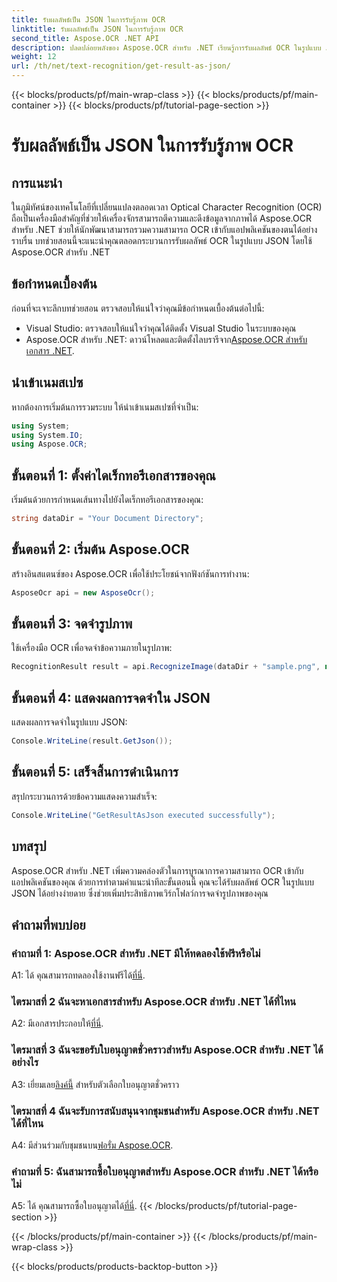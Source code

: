 ```yaml
---
title: รับผลลัพธ์เป็น JSON ในการรับรู้ภาพ OCR
linktitle: รับผลลัพธ์เป็น JSON ในการรับรู้ภาพ OCR
second_title: Aspose.OCR .NET API
description: ปลดปล่อยพลังของ Aspose.OCR สำหรับ .NET เรียนรู้การรับผลลัพธ์ OCR ในรูปแบบ JSON ได้อย่างง่ายดาย ปรับปรุงการจดจำรูปภาพของคุณด้วยคำแนะนำทีละขั้นตอนนี้
weight: 12
url: /th/net/text-recognition/get-result-as-json/
---
```


{{< blocks/products/pf/main-wrap-class >}}
{{< blocks/products/pf/main-container >}}
{{< blocks/products/pf/tutorial-page-section >}}

# รับผลลัพธ์เป็น JSON ในการรับรู้ภาพ OCR

## การแนะนำ

ในภูมิทัศน์ของเทคโนโลยีที่เปลี่ยนแปลงตลอดเวลา Optical Character Recognition (OCR) ถือเป็นเครื่องมือสำคัญที่ช่วยให้เครื่องจักรสามารถตีความและดึงข้อมูลจากภาพได้ Aspose.OCR สำหรับ .NET ช่วยให้นักพัฒนาสามารถรวมความสามารถ OCR เข้ากับแอปพลิเคชันของตนได้อย่างราบรื่น บทช่วยสอนนี้จะแนะนำคุณตลอดกระบวนการรับผลลัพธ์ OCR ในรูปแบบ JSON โดยใช้ Aspose.OCR สำหรับ .NET

## ข้อกำหนดเบื้องต้น

ก่อนที่จะเจาะลึกบทช่วยสอน ตรวจสอบให้แน่ใจว่าคุณมีข้อกำหนดเบื้องต้นต่อไปนี้:

- Visual Studio: ตรวจสอบให้แน่ใจว่าคุณได้ติดตั้ง Visual Studio ในระบบของคุณ
-  Aspose.OCR สำหรับ .NET: ดาวน์โหลดและติดตั้งไลบรารีจาก[Aspose.OCR สำหรับเอกสาร .NET](https://reference.aspose.com/ocr/net/).

## นำเข้าเนมสเปซ

หากต้องการเริ่มต้นการรวมระบบ ให้นำเข้าเนมสเปซที่จำเป็น:

```csharp
using System;
using System.IO;
using Aspose.OCR;
```

## ขั้นตอนที่ 1: ตั้งค่าไดเร็กทอรีเอกสารของคุณ

เริ่มต้นด้วยการกำหนดเส้นทางไปยังไดเร็กทอรีเอกสารของคุณ:

```csharp
string dataDir = "Your Document Directory";
```

## ขั้นตอนที่ 2: เริ่มต้น Aspose.OCR

สร้างอินสแตนซ์ของ Aspose.OCR เพื่อใช้ประโยชน์จากฟังก์ชันการทำงาน:

```csharp
AsposeOcr api = new AsposeOcr();
```

## ขั้นตอนที่ 3: จดจำรูปภาพ

ใช้เครื่องมือ OCR เพื่อจดจำข้อความภายในรูปภาพ:

```csharp
RecognitionResult result = api.RecognizeImage(dataDir + "sample.png", new RecognitionSettings { });
```

## ขั้นตอนที่ 4: แสดงผลการจดจำใน JSON

แสดงผลการจดจำในรูปแบบ JSON:

```csharp
Console.WriteLine(result.GetJson());
```

## ขั้นตอนที่ 5: เสร็จสิ้นการดำเนินการ

สรุปกระบวนการด้วยข้อความแสดงความสำเร็จ:

```csharp
Console.WriteLine("GetResultAsJson executed successfully");
```

## บทสรุป

Aspose.OCR สำหรับ .NET เพิ่มความคล่องตัวในการบูรณาการความสามารถ OCR เข้ากับแอปพลิเคชันของคุณ ด้วยการทำตามคำแนะนำทีละขั้นตอนนี้ คุณจะได้รับผลลัพธ์ OCR ในรูปแบบ JSON ได้อย่างง่ายดาย ซึ่งช่วยเพิ่มประสิทธิภาพเวิร์กโฟลว์การจดจำรูปภาพของคุณ

## คำถามที่พบบ่อย

### คำถามที่ 1: Aspose.OCR สำหรับ .NET มีให้ทดลองใช้ฟรีหรือไม่

 A1: ได้ คุณสามารถทดลองใช้งานฟรีได้[ที่นี่](https://releases.aspose.com/).

### ไตรมาสที่ 2 ฉันจะหาเอกสารสำหรับ Aspose.OCR สำหรับ .NET ได้ที่ไหน

 A2: มีเอกสารประกอบให้[ที่นี่](https://reference.aspose.com/ocr/net/).

### ไตรมาสที่ 3 ฉันจะขอรับใบอนุญาตชั่วคราวสำหรับ Aspose.OCR สำหรับ .NET ได้อย่างไร

 A3: เยี่ยมเลย[ลิงค์นี้](https://purchase.aspose.com/temporary-license/) สำหรับตัวเลือกใบอนุญาตชั่วคราว

### ไตรมาสที่ 4 ฉันจะรับการสนับสนุนจากชุมชนสำหรับ Aspose.OCR สำหรับ .NET ได้ที่ไหน

 A4: มีส่วนร่วมกับชุมชนบน[ฟอรั่ม Aspose.OCR](https://forum.aspose.com/c/ocr/16).

### คำถามที่ 5: ฉันสามารถซื้อใบอนุญาตสำหรับ Aspose.OCR สำหรับ .NET ได้หรือไม่

 A5: ได้ คุณสามารถซื้อใบอนุญาตได้[ที่นี่](https://purchase.aspose.com/buy).
{{< /blocks/products/pf/tutorial-page-section >}}

{{< /blocks/products/pf/main-container >}}
{{< /blocks/products/pf/main-wrap-class >}}

{{< blocks/products/products-backtop-button >}}
